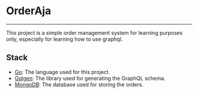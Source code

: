 # OrderAja

---

This project is a simple order management system for learning purposes only, especially for learning how to use graphql.

## Stack
- [Go](https://golang.org/): The language used for this project.
- [Gqlgen](github.com/99designs/gqlgen): The library used for generating the GraphQL schema.
- [MongoDB](https://www.mongodb.com/): The database used for storing the orders.

